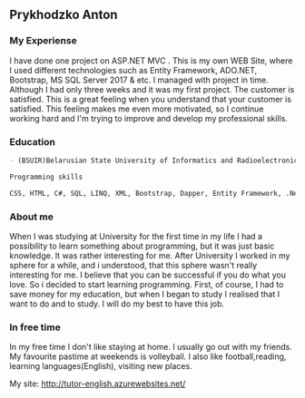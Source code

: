 ## Prykhodzko Anton

### My Experiense
I have done one project on ASP.NET MVC . This is my own WEB Site, where I used different technologies such as Entity Framework, ADO.NET, Bootstrap, MS SQL Server 2017  & etc. I managed with project in time. Although I had only three weeks and it was my first project. The customer is satisfied.
This is a great feeling when you understand that your customer is satisfied. This feeling makes me even more motivated, so I continue working hard and I'm trying to improve and develop my professional skills. 

### Education
```markdown
- (BSUIR)Belarusian State University of Informatics and Radioelectronics(2007-2012)

Programming skills

CSS, HTML, C#, SQL, LINQ, XML, Bootstrap, Dapper, Entity Framework, .Net

```
### About me
When I was studying at University for the first time in my life I had a possibility to learn something about programming, but it was just basic knowledge. It was rather interesting for me. After University I worked in my sphere for a while, and i understood, that this sphere wasn't really interesting for me. I believe that you can be successful if you do what you love. So i decided to start learning programming. First, of course, I had to save money for my education, but when I began to study I realised that I want to do and to study. I will do my best to have this job.

### In free time
In my free time I don't like staying at home. I usually go out with my friends. My favourite pastime at weekends is volleyball. I also like football,reading, learning languages(English), visiting new places.

My site: http://tutor-english.azurewebsites.net/
